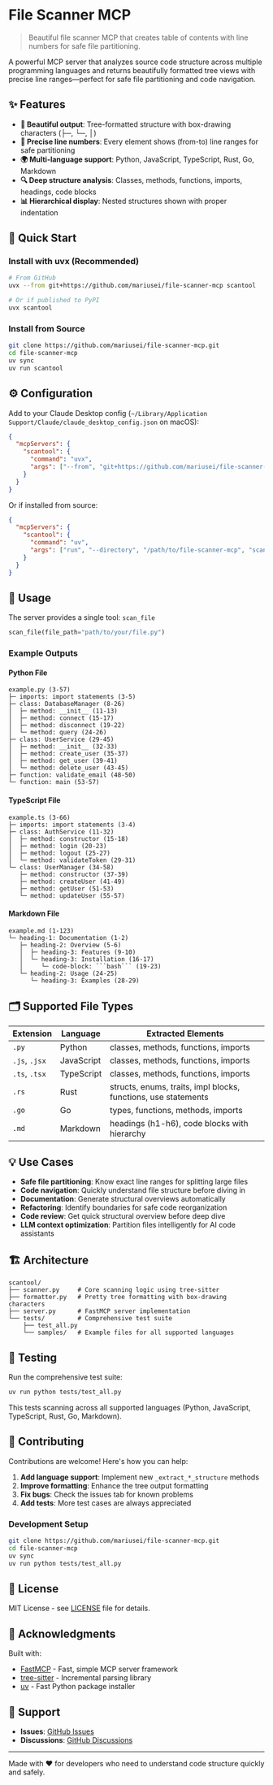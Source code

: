 # File Scanner MCP

> Beautiful file scanner MCP that creates table of contents with line numbers for safe file partitioning.

A powerful MCP server that analyzes source code structure across multiple programming languages and returns beautifully formatted tree views with precise line ranges—perfect for safe file partitioning and code navigation.

## ✨ Features

- **🎨 Beautiful output**: Tree-formatted structure with box-drawing characters (├─, └─, │)
- **📍 Precise line numbers**: Every element shows (from-to) line ranges for safe partitioning
- **🌍 Multi-language support**: Python, JavaScript, TypeScript, Rust, Go, Markdown
- **🔍 Deep structure analysis**: Classes, methods, functions, imports, headings, code blocks
- **📊 Hierarchical display**: Nested structures shown with proper indentation

## 🚀 Quick Start

### Install with uvx (Recommended)

```bash
# From GitHub
uvx --from git+https://github.com/mariusei/file-scanner-mcp scantool

# Or if published to PyPI
uvx scantool
```

### Install from Source

```bash
git clone https://github.com/mariusei/file-scanner-mcp.git
cd file-scanner-mcp
uv sync
uv run scantool
```

## ⚙️ Configuration

Add to your Claude Desktop config (`~/Library/Application Support/Claude/claude_desktop_config.json` on macOS):

```json
{
  "mcpServers": {
    "scantool": {
      "command": "uvx",
      "args": ["--from", "git+https://github.com/mariusei/file-scanner-mcp", "scantool"]
    }
  }
}
```

Or if installed from source:

```json
{
  "mcpServers": {
    "scantool": {
      "command": "uv",
      "args": ["run", "--directory", "/path/to/file-scanner-mcp", "scantool"]
    }
  }
}
```

## 📖 Usage

The server provides a single tool: `scan_file`

```python
scan_file(file_path="path/to/your/file.py")
```

### Example Outputs

#### Python File
```
example.py (3-57)
├─ imports: import statements (3-5)
├─ class: DatabaseManager (8-26)
│  ├─ method: __init__ (11-13)
│  ├─ method: connect (15-17)
│  ├─ method: disconnect (19-22)
│  └─ method: query (24-26)
├─ class: UserService (29-45)
│  ├─ method: __init__ (32-33)
│  ├─ method: create_user (35-37)
│  ├─ method: get_user (39-41)
│  └─ method: delete_user (43-45)
├─ function: validate_email (48-50)
└─ function: main (53-57)
```

#### TypeScript File
```
example.ts (3-66)
├─ imports: import statements (3-4)
├─ class: AuthService (11-32)
│  ├─ method: constructor (15-18)
│  ├─ method: login (20-23)
│  ├─ method: logout (25-27)
│  └─ method: validateToken (29-31)
└─ class: UserManager (34-58)
   ├─ method: constructor (37-39)
   ├─ method: createUser (41-49)
   ├─ method: getUser (51-53)
   └─ method: updateUser (55-57)
```

#### Markdown File
```
example.md (1-123)
└─ heading-1: Documentation (1-2)
   ├─ heading-2: Overview (5-6)
   │  ├─ heading-3: Features (9-10)
   │  └─ heading-3: Installation (16-17)
   │     └─ code-block: ```bash``` (19-23)
   └─ heading-2: Usage (24-25)
      └─ heading-3: Examples (28-29)
```

## 🗂️ Supported File Types

| Extension | Language | Extracted Elements |
|-----------|----------|-------------------|
| `.py` | Python | classes, methods, functions, imports |
| `.js`, `.jsx` | JavaScript | classes, methods, functions, imports |
| `.ts`, `.tsx` | TypeScript | classes, methods, functions, imports |
| `.rs` | Rust | structs, enums, traits, impl blocks, functions, use statements |
| `.go` | Go | types, functions, methods, imports |
| `.md` | Markdown | headings (h1-h6), code blocks with hierarchy |

## 💡 Use Cases

- **Safe file partitioning**: Know exact line ranges for splitting large files
- **Code navigation**: Quickly understand file structure before diving in
- **Documentation**: Generate structural overviews automatically
- **Refactoring**: Identify boundaries for safe code reorganization
- **Code review**: Get quick structural overview before deep dive
- **LLM context optimization**: Partition files intelligently for AI code assistants

## 🏗️ Architecture

```
scantool/
├── scanner.py     # Core scanning logic using tree-sitter
├── formatter.py   # Pretty tree formatting with box-drawing characters
├── server.py      # FastMCP server implementation
└── tests/         # Comprehensive test suite
    ├── test_all.py
    └── samples/   # Example files for all supported languages
```

## 🧪 Testing

Run the comprehensive test suite:

```bash
uv run python tests/test_all.py
```

This tests scanning across all supported languages (Python, JavaScript, TypeScript, Rust, Go, Markdown).

## 🤝 Contributing

Contributions are welcome! Here's how you can help:

1. **Add language support**: Implement new `_extract_*_structure` methods
2. **Improve formatting**: Enhance the tree output formatting
3. **Fix bugs**: Check the issues tab for known problems
4. **Add tests**: More test cases are always appreciated

### Development Setup

```bash
git clone https://github.com/mariusei/file-scanner-mcp.git
cd file-scanner-mcp
uv sync
uv run python tests/test_all.py
```

## 📝 License

MIT License - see [LICENSE](LICENSE) file for details.

## 🙏 Acknowledgments

Built with:
- [FastMCP](https://github.com/jlowin/fastmcp) - Fast, simple MCP server framework
- [tree-sitter](https://tree-sitter.github.io/) - Incremental parsing library
- [uv](https://github.com/astral-sh/uv) - Fast Python package installer

## 📮 Support

- **Issues**: [GitHub Issues](https://github.com/mariusei/file-scanner-mcp/issues)
- **Discussions**: [GitHub Discussions](https://github.com/mariusei/file-scanner-mcp/discussions)

---

Made with ❤️ for developers who need to understand code structure quickly and safely.
